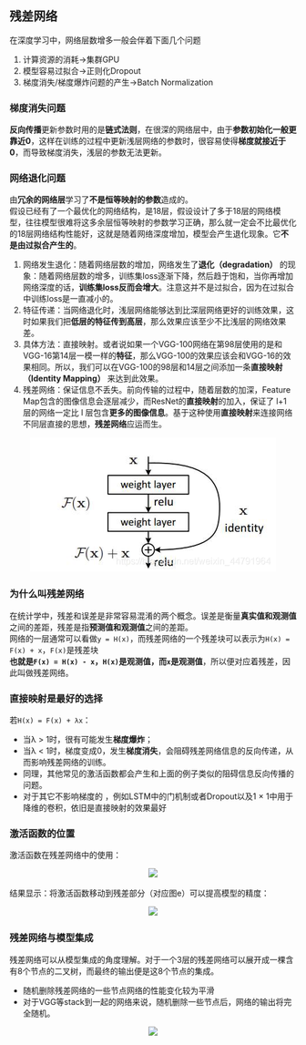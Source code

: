 ## 残差网络
在深度学习中，网络层数增多一般会伴着下面几个问题
1. 计算资源的消耗->集群GPU
2. 模型容易过拟合->正则化Dropout
3. 梯度消失/梯度爆炸问题的产生->Batch Normalization

### 梯度消失问题
**反向传播**更新参数时用的是**链式法则**，在很深的网络层中，由于**参数初始化一般更靠近0**，这样在训练的过程中更新浅层网络的参数时，很容易使得**梯度就接近于0**，而导致梯度消失，浅层的参数无法更新。

### 网络退化问题
由**冗余的网络层**学习了**不是恒等映射的参数**造成的。  
假设已经有了一个最优化的网络结构，是18层，假设设计了多于18层的网络模型，往往模型很难将这多余层恒等映射的参数学习正确，那么就一定会不比最优化的18层网络结构性能好，这就是随着网络深度增加，模型会产生退化现象。它**不是由过拟合产生的**。

1. 网络发生退化：随着网络层数的增加，网络发生了**退化（degradation）** 的现象：随着网络层数的增多，训练集loss逐渐下降，然后趋于饱和，当你再增加网络深度的话，**训练集loss反而会增大**。注意这并不是过拟合，因为在过拟合中训练loss是一直减小的。
2. 特征传递：当网络退化时，浅层网络能够达到比深层网络更好的训练效果，这时如果我们把**低层的特征传到高层**，那么效果应该至少不比浅层的网络效果差。
3. 具体方法：直接映射。或者说如果一个VGG-100网络在第98层使用的是和VGG-16第14层一模一样的**特征**，那么VGG-100的效果应该会和VGG-16的效果相同。所以，我们可以在VGG-100的98层和14层之间添加一条**直接映射（Identity Mapping）** 来达到此效果。
4. 残差网络：保证信息不丢失。前向传输的过程中，随着层数的加深，Feature Map包含的图像信息会逐层减少，而ResNet的**直接映射**的加入，保证了 l+1 层的网络一定比 l 层包含**更多的图像信息**。基于这种使用**直接映射**来连接网络不同层直接的思想，**残差网络**应运而生。

<div align=center>
<img src="https://github.com/SZUZOUXu/Deep-Learning/blob/main/image/残差网络.png"/>
</div>

### 为什么叫残差网络
在统计学中，残差和误差是非常容易混淆的两个概念。误差是衡量**真实值和观测值**之间的差距，残差是指**预测值和观测值**之间的差距。  
网络的一层通常可以看做`y = H(x)`，而残差网络的一个残差块可以表示为`H(x) = F(x) + x`，`F(x)`是残差块  
**也就是`F(x) = H(x) - x`，`H(x)`是观测值，而`x`是观测值**，所以便对应着残差，因此叫做残差网络。

### 直接映射是最好的选择
若`H(x) = F(x) + λx`：
- 当λ > 1时，很有可能发生**梯度爆炸**；
- 当λ < 1时，梯度变成0，发生**梯度消失**，会阻碍残差网络信息的反向传递，从而影响残差网络的训练。
- 同理，其他常见的激活函数都会产生和上面的例子类似的阻碍信息反向传播的问题。
- 对于其它不影响梯度的 ，例如LSTM中的门机制或者Dropout以及1 × 1中用于降维的卷积，依旧是直接映射的效果最好

### 激活函数的位置
激活函数在残差网络中的使用：

<div align=center>
<img src="https://github.com/SZUZOUXu/Deep-Learning/blob/main/image/激活函数在残差网络中的使用.jpg"/>
</div>

结果显示：将激活函数移动到残差部分（对应图e）可以提高模型的精度：

<div align=center>
<img src="https://github.com/SZUZOUXu/Deep-Learning/blob/main/image/基于激活函数位置的变异模型在Cifar10上的实验结果.jpg"/>
</div>

### 残差网络与模型集成
残差网络可以从模型集成的角度理解。对于一个3层的残差网络可以展开成一棵含有8个节点的二叉树，而最终的输出便是这8个节点的集成。
- 随机删除残差网络的一些节点网络的性能变化较为平滑
- 对于VGG等stack到一起的网络来说，随机删除一些节点后，网络的输出将完全随机。

<div align=center>
<img src="https://github.com/SZUZOUXu/Deep-Learning/blob/main/image/残差网络展开成二叉树.jpg"/>
</div>

